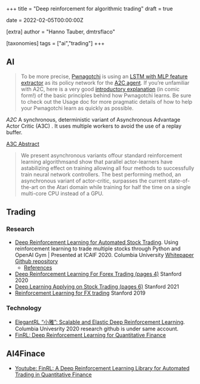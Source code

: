 +++
title = "Deep reinforcement for algorithmic trading"
draft = true

date = 2022-02-05T00:00:00Z

[extra]
author = "Hanno Tauber, dmtrsflaco"

[taxonomies]
tags = ["ai","trading"]
+++

## AI

>To be more precise, [Pwnagotchi](https://pwnagotchi.ai/intro/) is using an [LSTM with MLP feature extractor](https://stable-baselines.readthedocs.io/en/master/modules/policies.html#stable_baselines.common.policies.MlpLstmPolicy) as its policy network for the [A2C agent](https://stable-baselines.readthedocs.io/en/master/modules/a2c.html). If you’re unfamiliar with A2C, here is a very good [introductory explanation](https://hackernoon.com/intuitive-rl-intro-to-advantage-actor-critic-a2c-4ff545978752) (in comic form!) of the basic principles behind how Pwnagotchi learns. Be sure to check out the Usage doc for more pragmatic details of how to help your Pwnagotchi learn as quickly as possible.

*A2C* A synchronous, deterministic variant of Asynchronous Advantage Actor Critic (A3C) . It uses multiple workers to avoid the use of a replay buffer.

[A3C Abstract](https://arxiv.org/pdf/1602.01783.pdf)
> We present asynchronous variants offour standard reinforcement learning algorithmsand show that parallel actor-learners have astabilizing effect on training allowing all four methods to successfully train neural network controllers. The best performing method, an asynchronous variant of actor-critic, surpasses the current state-of-the-art on the Atari domain while training for half the time on a single multi-core CPU instead of a GPU.

## Trading

### Research
- [Deep Reinforcement Learning for Automated Stock Trading](https://towardsdatascience.com/deep-reinforcement-learning-for-automated-stock-trading-f1dad0126a02). Using reinforcement learning to trade multiple stocks through Python and OpenAI Gym | Presented at ICAIF 2020. Columbia University [Whitepaper](https://deliverypdf.ssrn.com/delivery.php?ID=600090118106119102075091075107125069101037019087067074070003087094099127010082067124050026032061006034030081070116100067074119029029009051050010064014122016016077022046085012008125026126095113097072073014112085080109078107087116064086086124009004104064&EXT=pdf&INDEX=TRUE) [Github repository](https://github.com/Albert-Z-Guo/Deep-Reinforcement-Stock-Trading)
  - [References](https://github.com/Albert-Z-Guo/Deep-Reinforcement-Stock-Trading#references)
- [Deep Reinforcement Learning For Forex Trading (pages 4)](https://cs230.stanford.edu/projects_fall_2020/reports/55813822.pdf) Stanford 2020
- [Deep Learning Applying on Stock Trading (pages 6)](https://cs230.stanford.edu/projects_spring_2021/reports/74.pdf) Stanford 2021
- [Reinforcement Learning for FX trading](https://web.stanford.edu/class/msande448/2019/Final_reports/gr2.pdf) Stanford 2019


### Technology
- [ElegantRL “小雅”: Scalable and Elastic Deep Reinforcement Learning](https://github.com/AI4Finance-Foundation/ElegantRL). Columbia Univesrity 2020 research github is under same account.
- [FinRL: Deep Reinforcement Learning for Quantitative Finance](https://github.com/AI4Finance-Foundation/FinRL)

## AI4Finace
- [Youtube: FinRL: A Deep Reinforcement Learning Library for Automated Trading in Quantitative Finance](https://www.youtube.com/watch?v=ZSGJjtM-5jA)
